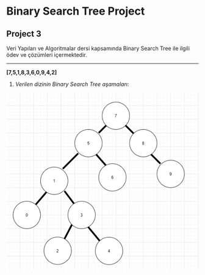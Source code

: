 # Binary Search Tree Project

## Project 3

Veri Yapıları ve Algoritmalar dersi kapsamında Binary Search Tree ile ilgili ödev ve çözümleri içermektedir.

---

__[7,5,1,8,3,6,0,9,4,2]__


1. _Verilen dizinin Binary Search Tree aşamaları:_


![github](Images/dataStructures_Algorithms/binarySearchTree.png)





